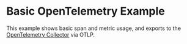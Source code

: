 # Basic OpenTelemetry Example

This example shows basic span and metric usage, and exports to the [OpenTelemetry Collector](https://github.com/open-telemetry/opentelemetry-collector) via OTLP.

